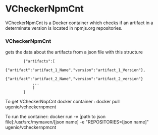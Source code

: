 # VCheckerNpmCnt


VCheckerNpmCnt is a Docker container which checks if an artifact in a determinate version is located in npmjs.org repositories. 

### VCheckerNpmCnt 
gets the data about the artifacts from a json file with this structure

            {"artifacts":[
				{"artifact":"artifact_1_Name","version":"artifact_1_Version"},
				{"artifact":"artifact_2_Name","version":"artifact_2_version"}
				...
			    ]	
            }

 To get VCheckerNopCnt docker container : docker pull ugenio/vcheckernpmcnt
 
 To run the container: docker run -v [path to json file]:/usr/src/mymaven/[json name] -e "REPOSITORIES=[json name]" ugenio/vcheckernpmcnt
